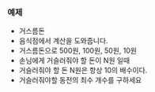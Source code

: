### 예제
- 거스름돈
- 음식점에서 계산을 도와줍니다.
- 거스름돈으로 500원, 100원, 50원, 10원
- 손님에게 거슬러줘야 할 돈이 N원 일때
- 거슬러줘야 할 돈 N원은 항상 10의 배수이다.
- 거슬러줘야할 동전의 최수 개수를 구하세요